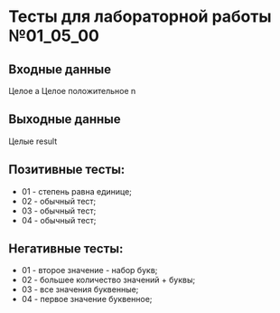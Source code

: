 # Тесты для лабораторной работы №01_05_00
## Входные данные
Целое a
Целое положительное n
## Выходные данные
Целые result
## Позитивные тесты:
- 01 - степень равна единице;
- 02 - обычный тест;
- 03 - обычный тест;
- 04 - обычный тест;
## Негативные тесты:
- 01 - второе значение - набор букв;
- 02 - большее количество значений + буквы;
- 03 - все значения буквенные;
- 04 - первое значение буквенное;